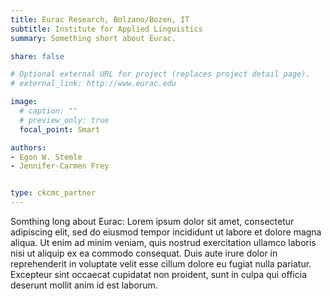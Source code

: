 ```yaml
---
title: Eurac Research, Bolzano/Bozen, IT
subtitle: Institute for Applied Linguistics
summary: Something short about Eurac.

share: false

# Optional external URL for project (replaces project detail page).
# external_link: http://www.eurac.edu

image:
  # caption: ""
  # preview_only: true
  focal_point: Smart

authors:
- Egon W. Stemle
- Jennifer-Carmen Frey


type: ckcmc_partner
---
```


Somthing long about Eurac: Lorem ipsum dolor sit amet, consectetur adipiscing
elit, sed do eiusmod tempor incididunt ut labore et dolore magna aliqua. Ut
enim ad minim veniam, quis nostrud exercitation ullamco laboris nisi ut aliquip
ex ea commodo consequat. Duis aute irure dolor in reprehenderit in voluptate
velit esse cillum dolore eu fugiat nulla pariatur. Excepteur sint occaecat
cupidatat non proident, sunt in culpa qui officia deserunt mollit anim id est
laborum.
